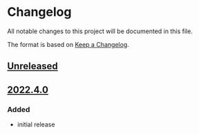 # Changelog
All notable changes to this project will be documented in this file.

The format is based on [Keep a Changelog](https://keepachangelog.com/).

## [Unreleased]

## [2022.4.0]

### Added
- initial release

[Unreleased]: https://gitlab.com/yaq/yaqd-ekspla/-/compare/v2022.4.0...main
[2022.4.0]: https://gitlab.com/yaq/yaqd-ekspla/-/tags/v2022.4.0
